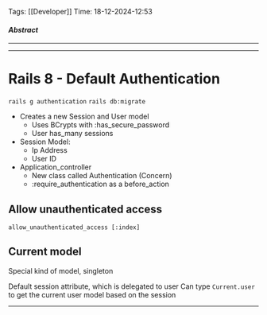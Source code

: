 Tags: [[Developer]]
Time: 18-12-2024-12:53

#### *Abstract*
___


___

# Rails 8 - Default Authentication

`rails g authentication`
`rails db:migrate`

- Creates a new Session and User model
	- Uses BCrypts with :has_secure_password
	- User has_many sessions
- Session Model:
	- Ip Address
	- User ID
- Application_controller
	- New class called Authentication (Concern)
	- :require_authentication as a before_action

## Allow unauthenticated access
`allow_unauthenticated_access [:index]`

## Current model
Special kind of model, singleton

Default session attribute, which is delegated to user
Can type `Current.user` to get the current user model based on the session



___

